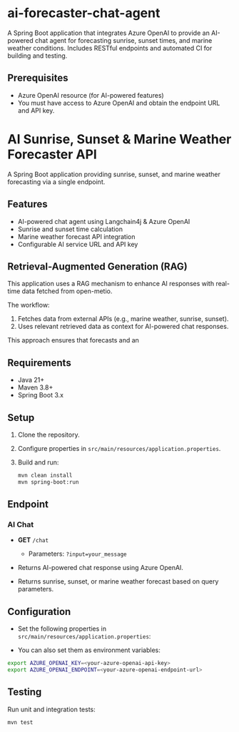 # ai-forecaster-chat-agent
A Spring Boot application that integrates Azure OpenAI to provide an AI-powered chat agent for forecasting sunrise, sunset times, and marine weather conditions. Includes RESTful endpoints and automated CI for building and testing.

## Prerequisites

- Azure OpenAI resource (for AI-powered features)
- You must have access to Azure OpenAI and obtain the endpoint URL and API key.

# AI Sunrise, Sunset & Marine Weather Forecaster API

A Spring Boot application providing sunrise, sunset, and marine weather forecasting via a single endpoint.

## Features

- AI-powered chat agent using Langchain4j & Azure OpenAI
- Sunrise and sunset time calculation
- Marine weather forecast API integration
- Configurable AI service URL and API key

## Retrieval-Augmented Generation (RAG)

This application uses a RAG mechanism to enhance AI responses with real-time data fetched from open-metio. 

The workflow:

1. Fetches data from external APIs (e.g., marine weather, sunrise, sunset).
3. Uses relevant retrieved data as context for AI-powered chat responses.

This approach ensures that forecasts and an

## Requirements

- Java 21+
- Maven 3.8+
- Spring Boot 3.x

## Setup

1. Clone the repository.
2. Configure properties in `src/main/resources/application.properties`.
3. Build and run:

    ```sh
    mvn clean install
    mvn spring-boot:run
    ```

## Endpoint

### AI Chat

- **GET** `/chat`
    - Parameters: `?input=your_message`

- Returns AI-powered chat response using Azure OpenAI.
- Returns sunrise, sunset, or marine weather forecast based on query parameters.

## Configuration

- Set the following properties in `src/main/resources/application.properties`:

- You can also set them as environment variables:

```sh
export AZURE_OPENAI_KEY=<your-azure-openai-api-key>
export AZURE_OPENAI_ENDPOINT=<your-azure-openai-endpoint-url>
```

## Testing

Run unit and integration tests:

```sh
mvn test
```
